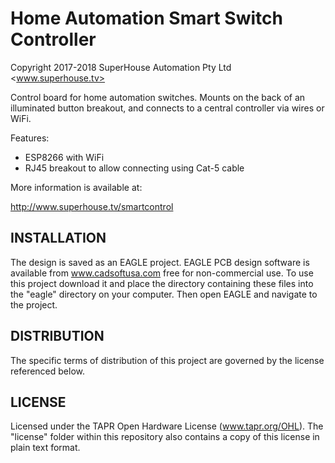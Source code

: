 Home Automation Smart Switch Controller
=======================================
Copyright 2017-2018 SuperHouse Automation Pty Ltd <www.superhouse.tv>  

Control board for home automation switches. Mounts on the back of an
illuminated button breakout, and connects to a central controller via
wires or WiFi.

Features:

 * ESP8266 with WiFi
 * RJ45 breakout to allow connecting using Cat-5 cable


More information is available at:

  http://www.superhouse.tv/smartcontrol


INSTALLATION
------------
The design is saved as an EAGLE project. EAGLE PCB design software is
available from www.cadsoftusa.com free for non-commercial use. To use
this project download it and place the directory containing these files
into the "eagle" directory on your computer. Then open EAGLE and
navigate to the project.


DISTRIBUTION
------------
The specific terms of distribution of this project are governed by the
license referenced below.


LICENSE
-------
Licensed under the TAPR Open Hardware License (www.tapr.org/OHL).
The "license" folder within this repository also contains a copy of
this license in plain text format.

